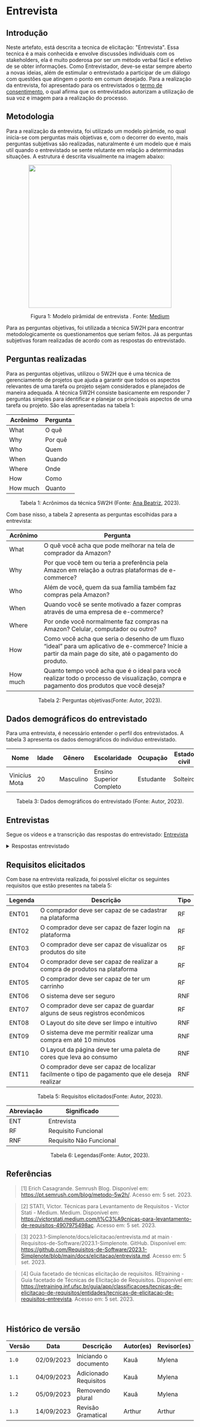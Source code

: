 # Entrevista

## Introdução

Neste artefato, está descrita a tecnica de elicitação: "Entrevista". Essa tecnica é a mais conhecida e envolve discussões individuais com os stakeholders, ela é muito poderosa por ser um método verbal fácil e efetivo de se obter informações. Como Entrevistador, deve-se estar sempre aberto a novas ideias, além de estimular o entrevistado a participar de um diálogo com questões que atingem o ponto em comum desejado.
Para a realização da entrevista, foi apresentado para os entrevistados o [termo de consentimento](https://docs.google.com/document/d/1UvqmlaHauq9a1J6Ixsz-MRxIhAP51uipcxEwMAeUxjA/edit?usp=sharing), o qual afirma que os entrevistados autorizam a utilização de sua voz e imagem para a realização do processo.

## Metodologia

Para a realização da entrevista, foi utilizado um modelo pirâmide, no qual inicia-se com perguntas mais objetivas e, com o decorrer do evento, mais perguntas subjetivas são realizadas, naturalmente é um modelo que é mais util quando o entrevistado se sente relutante em relação a determinadas situações. A estrutura é descrita visualmente na imagem abaixo:

<center>
    <img src="../../../assets/Piramide.PNG" style="width:40vw"/>
    <p> Figura 1: Modelo pirâmidal de entrevista . Fonte: <a href="https://victorstati.medium.com/t%C3%A9cnicas-para-levantamento-de-requisitos-4907975498ac">Medium</a></p> 
</center>

Para as perguntas objetivas, foi utilizada a técnica 5W2H para encontrar metodologicamente os questionamentos que seriam feitos. Já as perguntas subjetivas foram realizadas de acordo com as respostas do entrevistado.

## Perguntas realizadas

Para as perguntas objetivas, utilizou o 5W2H que é uma técnica de gerenciamento de projetos que ajuda a garantir que todos os aspectos relevantes de uma tarefa ou projeto sejam considerados e planejados de maneira adequada. A técnica 5W2H consiste basicamente em responder 7 perguntas simples para identificar e planejar os principais aspectos de uma tarefa ou projeto. São elas apresentadas na tabela 1:

<center>

| Acrônimo | Pergunta |
| -------- | -------- |
| What     | O quê    |
| Why      | Por quê  |
| Who      | Quem     |
| When     | Quando   |
| Where    | Onde     |
| How      | Como     |
| How much | Quanto   |

</center>

<div style="text-align: center">
<p> Tabela 1: Acrônimos da técnica 5W2H (Fonte: <a href="https://github.com/ananorberto">Ana Beatriz</a>, 2023).</p>
</div>

Com base nisso, a tabela 2 apresenta as perguntas escolhidas para a entrevista:

<center>

| Acrônimo | Pergunta                                                                                                                                                   |
| -------- | ---------------------------------------------------------------------------------------------------------------------------------------------------------- |
| What     | O quê você acha que pode melhorar na tela de comprador da Amazon?                                                                                          |
| Why      | Por que você tem ou teria a preferência pela Amazon em relação a outras plataformas de e-commerce?                                                         |
| Who      | Além de você, quem da sua família também faz compras pela Amazon?                                                                                          |
| When     | Quando você se sente motivado a fazer compras através de uma empresa de e-commerce?                                                                        |
| Where    | Por onde você normalmente faz compras na Amazon? Celular, computador ou outro?                                                                             |
| How      | Como você acha que seria o desenho de um fluxo “ideal” para um aplicativo de e-commerce? Inicie a partir da main page do site, até o pagamento do produto. |
| How much | Quanto tempo você acha que é o ideal para você realizar todo o processo de visualização, compra e pagamento dos produtos que você deseja?                  |

</center>

<div style="text-align: center">
<p> Tabela 2: Perguntas objetivas(Fonte: Autor, 2023).</p>
</div>

## Dados demográficos do entrevistado

Para uma entrevista, é necessário entender o perfil dos entrevistados. A tabela 3 apresenta os dados demográficos do indivíduo entrevistado.

<center>

| Nome          | Idade | Gênero    | Escolaridade             | Ocupação  | Estado civil |
| ------------- | ----- | --------- | ------------------------ | --------- | ------------ |
| Vinicíus Mota | 20    | Masculino | Ensino Superior Completo | Estudante | Solteiro     |

</center>

<div style="text-align: center">
<p> Tabela 3: Dados demográficos do entrevistado (Fonte: Autor, 2023).</p>
</div>

## Entrevistas

Segue os vídeos e a transcrição das respostas do entrevistado:
[Entrevista](https://youtu.be/TAgHgiB5rrc)

<details>
   <summary>Respostas entrevistado</summary>
   <table>
      <thead>
         <tr>
            <th>Questões</th>
            <th>Respostas</th>
         </tr>
      </thead>
      <tbody>
         <tr>
            <td>1 - Por que você tem/teria a preferência pela Amazon em relação a outras plataformas de e-commerce?</td>
            <td>Pelo fato da Amazon já ter uma estrutura robusta de estoque e gerenciamento, além do ótimo histórico de vendas.</td>
         </tr>
         <tr>
            <td>2 - Por onde você normalmente faz compras na Amazon? Celular, computador ou outro? </td>
            <td>Normalmente pelo computador, pelo costume de usar as extensões que me avisam sobre promoções, além dos registros de cartões já estarem salvos nele.</td>
         </tr>
          <tr>
            <td>2.1 - Você sente alguma falta da Amazon em relação ao seu aplicativo ou Website? </td>
            <td>Acho um sistema bem completo, mas com informação demais. O layout é bem poluído.</td>
         </tr>
         <tr>
            <td>3 - Quando você se sente motivado a fazer compras através de uma empresa de e-commerce? </td>
            <td>Acredito muito que o estilo minimalista de se viver agrega bastante a nossa vida, então só compro no caso de necessidade para mim ou para presentear alguém importante para mim.</td>
         </tr>
         <tr>
            <td>4 - Além de você, quem da sua família também faz compras pela Amazon?</td>
            <td>Minha família inteira costuma comprar pela Amazon, pelos mesmos motivos que os meus.</td>
         </tr>
         <tr>
            <td>5 - Como você acha que seria o desenho de um fluxo “ideal” para um aplicativo de e-commerce? Inicie a partir da main page do site, até o pagamento do produto.</td>
            <td>A filtragem do site já é muito bem otimizada, entretanto acho que o sistema mostra muitas informações desnecessárias que fazem usuários menos focados e mais suscetíveis cogitar e até comprar outros produtos que, a princípio, não seriam o objetivo da compra.</td>
         </tr>
         <tr>
            <td>5.1 - Neste caminho, você acha que tem algo que possa ser reduzido?</td>
            <td>Podemos retirar as sugestões que aparecem embaixo do produto, se remover isso, pode-se despoluir mais a tela.</td>
         </tr>
         <tr>
            <td>6 - O quê você acha que pode melhorar na tela de comprador da Amazon? </td>
            <td>Acho que a tela da Amazon é muito poluída no sentido de informações, principalmente quando clicamos em um produto, que logo abaixo aparecem sugestões de compra de produtos relacionados. Eu até entendo que isso é interessante para a Amazon pois o objetivo da empresa é fazer a gente comprar mais, mas como disse antes, não sou adepto ao consumismo exagerado e desnecessário.</td>
         </tr>
        <tr>
            <td>6.1 - Há mais alguma coisa que te deixa desconfortável na interface da amazon?</td>
            <td>O site está dentro do design da Amazon, entretanto, não vejo que é um design atrativo ao comprador, a paleta de cores não está correta e o site está bem poluído.</td>
         </tr>
         <tr>
            <td>7 - Quanto tempo você acha que é o ideal para você realizar todo o processo de visualização, compra e pagamento dos produtos que você deseja?</td>
            <td>Se estou pesquisando um produto então já estou disposto a compra-lo e com dinheiro já disponível. Então eu apenas abro as ofertas disponíveis e compro aquela mais em conta, acredito que cerca de 10 minutos.</td>
         </tr>
         <tr>
            <td>7.1 - Em relação ao pagamento, quanto a clareza das maneiras de pagamento e o processo para realiza-lo, você acha que está sendo feita da maneira correta?</td>
            <td>Acho bem prático a questão da segurança da Amazon, além das diversas opções de pagamento no site.</td>
         </tr>
      </tbody>
   </table>
   <div style="text-align: center">
      <p> Tabela 4: Respostas entrevistado (Fonte: Autor, 2023).</p>
   </div>
</details>

## Requisitos elicitados

Com base na entrevista realizada, foi possível elicitar os seguintes requisitos que estão presentes na tabela 5:

<center>

| Legenda | Descrição                                                                                      | Tipo |
| ------- | ---------------------------------------------------------------------------------------------- | ---- |
| ENT01   | O comprador deve ser capaz de se cadastrar na plataforma                                       | RF   |
| ENT02   | O comprador deve ser capaz de fazer login na plataforma                                        | RF   |
| ENT03   | O comprador deve ser capaz de visualizar os produtos do site                                   | RF   |
| ENT04   | O comprador deve ser capaz de realizar a compra de produtos na plataforma                      | RF   |
| ENT05   | O comprador deve ser capaz de ter um carrinho                                                  | RF   |
| ENT06   | O sistema deve ser seguro                                                                      | RNF  |
| ENT07   | O comprador deve ser capaz de guardar alguns de seus registros econômicos                      | RF   |
| ENT08   | O Layout do site deve ser limpo e intuitívo                                                    | RNF  |
| ENT09   | O sistema deve me permitir realizar uma compra em até 10 minutos                               | RNF  |
| ENT10   | O Layout da página deve ter uma paleta de cores que leva ao consumo                            | RNF  |
| ENT11   | O comprador deve ser capaz de localizar facilmente o tipo de pagamento que ele deseja realizar | RNF  |

</center>

<div style="text-align: center">
<p> Tabela 5: Requisitos elicitados(Fonte: Autor, 2023).</p>
</div>

<center>

| Abreviação | Significado             |
| ---------- | ----------------------- |
| ENT        | Entrevista              |
| RF         | Requisito Funcional     |
| RNF        | Requisito Não Funcional |

</center>

<div style="text-align: center">
<p> Tabela 6: Legendas(Fonte: Autor, 2023).</p>
</div>


## Referências

> [1] Erich Casagrande. Semrush Blog. Disponível em: <https://pt.semrush.com/blog/metodo-5w2h/>. Acesso em: 5 set. 2023.
> ‌ </br>

> [2] STATI, Victor. Técnicas para Levantamento de Requisitos - Victor Stati - Medium. Medium. Disponível em: <https://victorstati.medium.com/t%C3%A9cnicas-para-levantamento-de-requisitos-4907975498ac>. Acesso em: 5 set. 2023.
> ‌ </br>

> [3] 2023.1-Simplenote/docs/elicitacao/entrevista.md at main · Requisitos-de-Software/2023.1-Simplenote. GitHub. Disponível em: <https://github.com/Requisitos-de-Software/2023.1-Simplenote/blob/main/docs/elicitacao/entrevista.md>. Acesso em: 5 set. 2023.
> ‌ </br>

> [4] Guia facetado de técnicas elicitação de requisitos. REtraining - Guia facetado de Técnicas de Elicitação de Requisitos. Disponível em: <https://retraining.inf.ufsc.br/guia/app/classificacoes/tecnicas-de-elicitacao-de-requisitos/entidades/tecnicas-de-elicitacao-de-requisitos-entrevista>. Acesso em: 5 set. 2023.

‌</br>

## Histórico de versão

| Versão | Data       | Descrição             | Autor(es) | Revisor(es) |
| ------ | ---------- | --------------------- | --------- | ----------- |
| `1.0`  | 02/09/2023 | Iniciando o documento | Kauã      | Mylena      |
| `1.1`  | 04/09/2023 | Adicionado Requisitos | Kauã      | Mylena      |
| `1.2`  | 05/09/2023 | Removendo plural      | Kauã      | Mylena      |
| `1.3`  | 14/09/2023 | Revisão Gramatical    | Arthur    | Arthur      |

